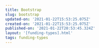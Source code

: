 ```yaml
---
title: Bootstrap
slug: bootstrap
updated-on: '2021-01-22T15:53:25.075Z'
created-on: '2021-01-22T15:53:25.075Z'
published-on: '2021-01-22T20:53:45.324Z'
layout: '[funding-types].html'
tags: funding-types
---
```



